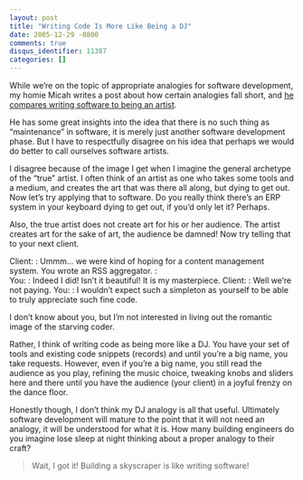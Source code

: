 ```yaml
---
layout: post
title: "Writing Code Is More Like Being a DJ"
date: 2005-12-29 -0800
comments: true
disqus_identifier: 11387
categories: []
---
```

While we’re on the topic of appropriate analogies for software
development, my homie Micah writes a post about how certain analogies
fall short, and [he compares writing software to being an
artist](http://micahdylan.com/archive/2005/12/29/EngineeringistoSoftwareWhatForestryistoBallet.aspx?Pending=true).

He has some great insights into the idea that there is no such thing as
“maintenance” in software, it is merely just another software
development phase. But I have to respectfully disagree on his idea that
perhaps we would do better to call ourselves software artists.

I disagree because of the image I get when I imagine the general
archetype of the “true” artist. I often think of an artist as one who
takes some tools and a medium, and creates the art that was there all
along, but dying to get out. Now let’s try applying that to software. Do
you really think there’s an ERP system in your keyboard dying to get
out, if you’d only let it? Perhaps.

Also, the true artist does not create art for his or her audience. The
artist creates art for the sake of art, the audience be damned! Now try
telling that to your next client.

Client:
:   Ummm... we were kind of hoping for a content management system. You
    wrote an RSS aggregator.
:   
You:
:   Indeed I did! Isn’t it beautiful! It is my masterpiece.
Client:
:   Well we’re not paying.
You:
:   I wouldn’t expect such a simpleton as yourself to be able to truly
    appreciate such fine code.

I don’t know about you, but I’m not interested in living out the
romantic image of the starving coder.

Rather, I think of writing code as being more like a DJ. You have your
set of tools and existing code snippets (records) and until you’re a big
name, you take requests. However, even if you’re a big name, you still
read the audience as you play, refining the music choice, tweaking knobs
and sliders here and there until you have the audience (your client) in
a joyful frenzy on the dance floor.

Honestly though, I don’t think my DJ analogy is all that useful.
Ultimately software development will mature to the point that it will
not need an analogy, it will be understood for what it is. How many
building engineers do you imagine lose sleep at night thinking about a
proper analogy to their craft?

> Wait, I got it! Building a skyscraper is like writing software!

